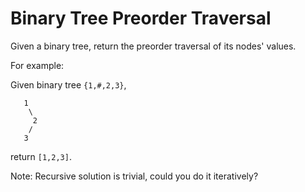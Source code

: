 # Binary Tree Preorder Traversal 

Given a binary tree, return the preorder traversal of its nodes' values.  

For example:  

Given binary tree `{1,#,2,3}`,  

```
   1
    \
     2
    /
   3
```

return `[1,2,3]`.  

Note: Recursive solution is trivial, could you do it iteratively?  

